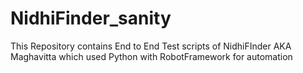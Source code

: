 # NidhiFinder_sanity
This Repository contains End to End Test scripts of NidhiFInder AKA Maghavitta which used Python with RobotFramework for automation
